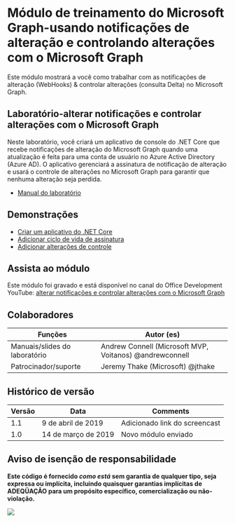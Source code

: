 # <a name="microsoft-graph-training-module---using-change-notifications-and-track-changes-with-microsoft-graph"></a>Módulo de treinamento do Microsoft Graph-usando notificações de alteração e controlando alterações com o Microsoft Graph

Este módulo mostrará a você como trabalhar com as notificações de alteração (WebHooks) & controlar alterações (consulta Delta) no Microsoft Graph.

## <a name="lab---change-notifications-and-track-changes-with-the-microsoft-graph"></a>Laboratório-alterar notificações e controlar alterações com o Microsoft Graph

Neste laboratório, você criará um aplicativo de console do .NET Core que recebe notificações de alteração do Microsoft Graph quando uma atualização é feita para uma conta de usuário no Azure Active Directory (Azure AD). O aplicativo gerenciará a assinatura de notificação de alteração e usará o controle de alterações no Microsoft Graph para garantir que nenhuma alteração seja perdida.

- [Manual do laboratório](./Lab.md)

## <a name="demos"></a>Demonstrações

- [Criar um aplicativo do .NET Core](./demos/01-create-application)
- [Adicionar ciclo de vida de assinatura](./demos/02-subscription-management)
- [Adicionar alterações de controle](./demos/03-track-changes)

## <a name="watch-the-module"></a>Assista ao módulo

Este módulo foi gravado e está disponível no canal do Office Development YouTube: [alterar notificações e controlar alterações com o Microsoft Graph](https://youtu.be/MvJ15BHTdHA)

## <a name="contributors"></a>Colaboradores

| Funções                | Autor (es)                                               |
| -------------------- | ------------------------------------------------------- |
| Manuais/slides do laboratório | Andrew Connell (Microsoft MVP, Voitanos) @andrewconnell |
| Patrocinador/suporte    | Jeremy Thake (Microsoft) @jthake                        |

## <a name="version-history"></a>Histórico de versão

| Versão | Data           | Comments             |
| ------- | -------------- | -------------------- |
| 1.1     | 9 de abril de 2019 | Adicionado link do screencast |
| 1.0     | 14 de março de 2019 | Novo módulo enviado |

## <a name="disclaimer"></a>Aviso de isenção de responsabilidade

**Este código é fornecido _como está_ sem garantia de qualquer tipo, seja expressa ou implícita, incluindo quaisquer garantias implícitas de ADEQÜAÇÃO para um propósito específico, comercialização ou não-violação.**

<img src="https://telemetry.sharepointpnp.com/msgraph-training-changenotifications" />

